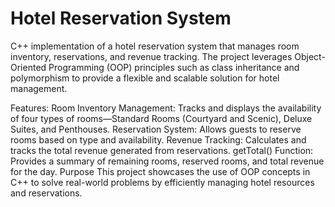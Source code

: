 # Hotel Reservation System
C++ implementation of a hotel reservation system that manages room inventory, reservations, and revenue tracking. The project leverages Object-Oriented Programming (OOP) principles such as class inheritance and polymorphism to provide a flexible and scalable solution for hotel management.

Features:
Room Inventory Management: Tracks and displays the availability of four types of rooms—Standard Rooms (Courtyard and Scenic), Deluxe Suites, and Penthouses.
Reservation System: Allows guests to reserve rooms based on type and availability.
Revenue Tracking: Calculates and tracks the total revenue generated from reservations.
getTotal() Function: Provides a summary of remaining rooms, reserved rooms, and total revenue for the day.
Purpose
This project showcases the use of OOP concepts in C++ to solve real-world problems by efficiently managing hotel resources and reservations.
